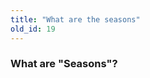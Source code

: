 ```yaml
---
title: "What are the seasons"
old_id: 19
---
```


<h3><i  class="game icon"></i>What are "Seasons"?</h3>


